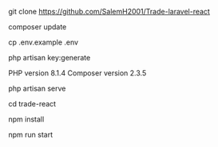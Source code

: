 git clone https://github.com/SalemH2001/Trade-laravel-react

composer update

cp .env.example .env

php artisan key:generate

PHP version 8.1.4 Composer version 2.3.5

php artisan serve



cd trade-react

npm install

npm run start
